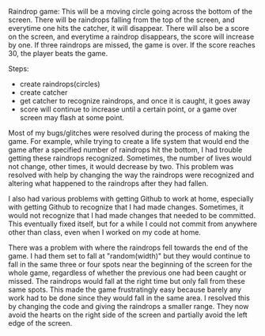 Raindrop game:
  This will be a moving circle going across the bottom of the screen. There will be raindrops falling from the top of the screen, and everytime one hits the catcher, it will disappear. There will also be a score on the screen, and everytime a raindrop disappears, the score will increase by one. If three raindrops are missed, the game is over. If the score reaches 30, the player beats the game.

Steps:
- create raindrops(circles)
- create catcher
- get catcher to recognize raindrops, and once it is caught, it goes away
- score will continue to increase until a certain point, or a game over screen may flash at some point. 

Most of my bugs/glitches were resolved during the process of making the game. For example, while trying to create a life system that would end the game after a specified number of raindrops hit the bottom, I had trouble getting these raindrops recognized. Sometimes, the number of lives would not change, other times, it would decrease by two. This problem was resolved with help by changing the way the raindrops were recognized and altering what happened to the raindrops after they had fallen. 

I also had various problems with getting Github to work at home, especially with getting Github to recognize that I had made changes. Sometimes, it would not recognize that I had made changes that needed to be committed. This eventually fixed itself, but for a while I could not commit from anywhere other than class, even when I worked on my code at home.

There was a problem with where the raindrops fell towards the end of the game. I had them set to fall at "random(width)" but they would continue to fall in the same three or four spots near the beginning of the screen for the whole game, regardless of whether the previous one had been caught or missed. The raindrops would fall at the right time but only fall from these same spots. This made the game frustratingly easy because barely any work had to be done since they would fall in the same area. I resolved this by changing the code and giving the raindrops a smaller range. They now avoid the hearts on the right side of the screen and partially avoid the left edge of the screen. 

